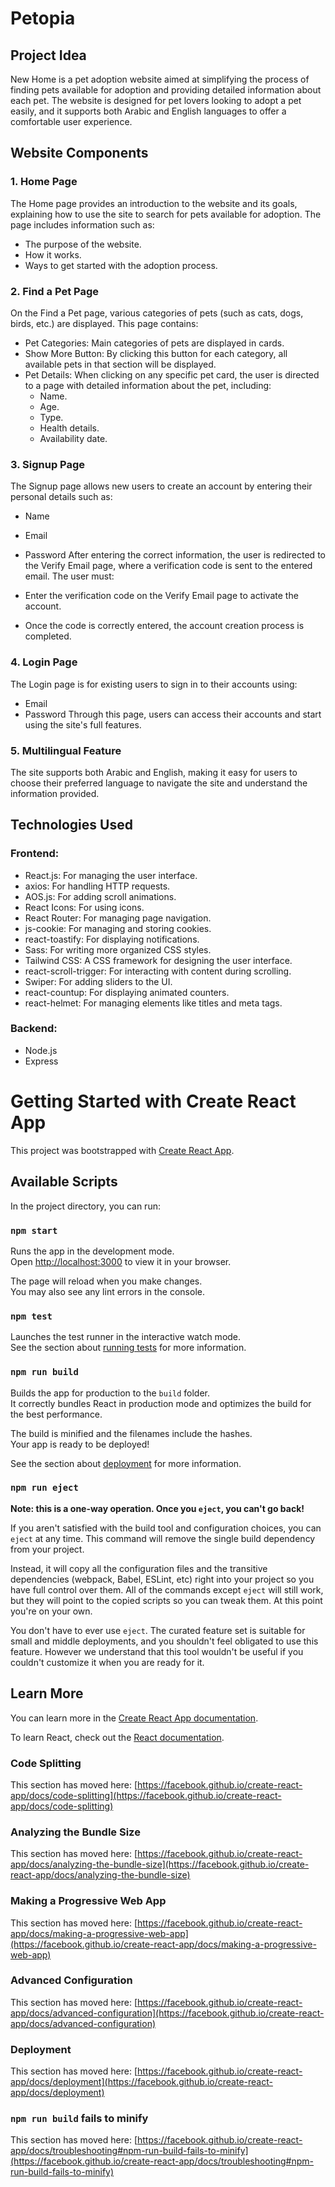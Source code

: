 # Petopia

## Project Idea
New Home is a pet adoption website aimed at simplifying the process of finding pets available for adoption and providing detailed information about each pet. The website is designed for pet lovers looking to adopt a pet easily, and it supports both Arabic and English languages to offer a comfortable user experience.

## Website Components
### 1. Home Page
The Home page provides an introduction to the website and its goals, explaining how to use the site to search for pets available for adoption. The page includes information such as:

- The purpose of the website.
- How it works.
- Ways to get started with the adoption process.

### 2. Find a Pet Page
On the Find a Pet page, various categories of pets (such as cats, dogs, birds, etc.) are displayed. This page contains:

- Pet Categories: Main categories of pets are displayed in cards.
- Show More Button: By clicking this button for each category, all available pets in that section will be displayed.
- Pet Details: When clicking on any specific pet card, the user is directed to a page with detailed information about the pet, including:
  - Name.
  - Age.
  - Type.
  - Health details.
  - Availability date.

### 3. Signup Page
The Signup page allows new users to create an account by entering their personal details such as:

- Name
- Email
- Password
After entering the correct information, the user is redirected to the Verify Email page, where a verification code is sent to the entered email. The user must:

- Enter the verification code on the Verify Email page to activate the account.
- Once the code is correctly entered, the account creation process is completed.

### 4. Login Page
The Login page is for existing users to sign in to their accounts using:

- Email
- Password
Through this page, users can access their accounts and start using the site's full features.

### 5. Multilingual Feature
The site supports both Arabic and English, making it easy for users to choose their preferred language to navigate the site and understand the information provided.

## Technologies Used
### Frontend:
- React.js: For managing the user interface.
- axios: For handling HTTP requests.
- AOS.js: For adding scroll animations.
- React Icons: For using icons.
- React Router: For managing page navigation.
- js-cookie: For managing and storing cookies.
- react-toastify: For displaying notifications.
- Sass: For writing more organized CSS styles.
- Tailwind CSS: A CSS framework for designing the user interface.
- react-scroll-trigger: For interacting with content during scrolling.
- Swiper: For adding sliders to the UI.
- react-countup: For displaying animated counters.
- react-helmet: For managing <head> elements like titles and meta tags.

### Backend:
- Node.js
- Express



# Getting Started with Create React App

This project was bootstrapped with [Create React App](https://github.com/facebook/create-react-app).

## Available Scripts

In the project directory, you can run:

### `npm start`

Runs the app in the development mode.\
Open [http://localhost:3000](http://localhost:3000) to view it in your browser.

The page will reload when you make changes.\
You may also see any lint errors in the console.

### `npm test`

Launches the test runner in the interactive watch mode.\
See the section about [running tests](https://facebook.github.io/create-react-app/docs/running-tests) for more information.

### `npm run build`

Builds the app for production to the `build` folder.\
It correctly bundles React in production mode and optimizes the build for the best performance.

The build is minified and the filenames include the hashes.\
Your app is ready to be deployed!

See the section about [deployment](https://facebook.github.io/create-react-app/docs/deployment) for more information.

### `npm run eject`

**Note: this is a one-way operation. Once you `eject`, you can't go back!**

If you aren't satisfied with the build tool and configuration choices, you can `eject` at any time. This command will remove the single build dependency from your project.

Instead, it will copy all the configuration files and the transitive dependencies (webpack, Babel, ESLint, etc) right into your project so you have full control over them. All of the commands except `eject` will still work, but they will point to the copied scripts so you can tweak them. At this point you're on your own.

You don't have to ever use `eject`. The curated feature set is suitable for small and middle deployments, and you shouldn't feel obligated to use this feature. However we understand that this tool wouldn't be useful if you couldn't customize it when you are ready for it.

## Learn More

You can learn more in the [Create React App documentation](https://facebook.github.io/create-react-app/docs/getting-started).

To learn React, check out the [React documentation](https://reactjs.org/).

### Code Splitting

This section has moved here: [https://facebook.github.io/create-react-app/docs/code-splitting](https://facebook.github.io/create-react-app/docs/code-splitting)

### Analyzing the Bundle Size

This section has moved here: [https://facebook.github.io/create-react-app/docs/analyzing-the-bundle-size](https://facebook.github.io/create-react-app/docs/analyzing-the-bundle-size)

### Making a Progressive Web App

This section has moved here: [https://facebook.github.io/create-react-app/docs/making-a-progressive-web-app](https://facebook.github.io/create-react-app/docs/making-a-progressive-web-app)

### Advanced Configuration

This section has moved here: [https://facebook.github.io/create-react-app/docs/advanced-configuration](https://facebook.github.io/create-react-app/docs/advanced-configuration)

### Deployment

This section has moved here: [https://facebook.github.io/create-react-app/docs/deployment](https://facebook.github.io/create-react-app/docs/deployment)

### `npm run build` fails to minify

This section has moved here: [https://facebook.github.io/create-react-app/docs/troubleshooting#npm-run-build-fails-to-minify](https://facebook.github.io/create-react-app/docs/troubleshooting#npm-run-build-fails-to-minify)
